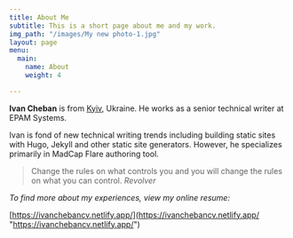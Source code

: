 ```yaml
---
title: About Me
subtitle: This is a short page about me and my work.
img_path: "/images/My new photo-1.jpg"
layout: page
menu:
  main:
    name: About
    weight: 4

---
```

**Ivan Cheban** is from [Kyiv](https://en.wikipedia.org/wiki/Kiev "Kyiv"), Ukraine. He works as a senior technical writer at EPAM Systems.

Ivan is fond of new technical writing trends including building static sites with Hugo, Jekyll and other static site generators. However, he specializes primarily in MadCap Flare authoring tool.

> Change the rules on what controls you and you will change the rules on what you can control. <cite>Revolver</cite>

_To find more about my experiences, view my online resume:_

[https://ivanchebancv.netlify.app/](https://ivanchebancv.netlify.app/ "https://ivanchebancv.netlify.app/")